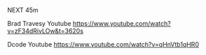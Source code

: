 NEXT 45m

Brad Travesy Youtube
https://www.youtube.com/watch?v=zF34dRivLOw&t=3620s

Dcode Youtube
https://www.youtube.com/watch?v=qHnVtb1qHR0

